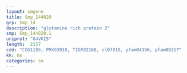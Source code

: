 ```yaml
---
layout: smgene
title: Smp_144020
grp: Smp_14
description: "glutamine rich protein 2"
smp: Smp_144020.1
uniprot: "G4VKI5"
length:  2157
cdd: "COG1196, PRK03918, TIGR02168, cl07815, pfam04156, pfam09317"
kk: ns
categories: sm
---
```

